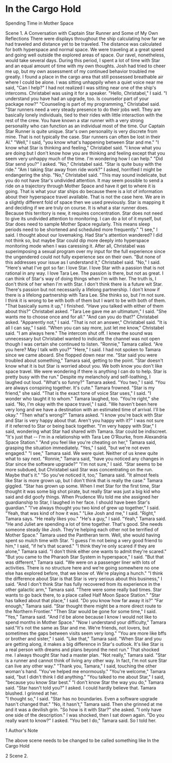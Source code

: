 # In the Cargo Hold #

Spending Time in Mother Space

Scene 1. A Conversation with Captain Star Runner and Some of My Own
Reflections
There were displays throughout the ship calculating how far we had traveled
and distance yet to be traveled. The distance was calculated for both
hyperspace and normal space. We were traveling at a great speed and going
well outside the explored areas of space. Our ravel, nonetheless, would
take several days.
During this period, I spent a lot of time with Star and an equal amount of
time with my own thoughts. Josh had tried to cheer me up, but my own
assessment of my continued behavior troubled me greatly.
I found a place in the cargo area that still possessed breathable air where
I could be alone. I was sitting unhappily when a quiet voice near me said,
"Can I help?"
I had not realized I was sitting near one of the ship's intercoms.
Christabel was using it for a speaker.
"Hello, Christabel," I said. "I understand you have had an upgrade, too. Is
counselor part of your package now?"
"Counseling is part of my programming," Christabel said. "Star runners need
a very steady presence to do their jobs well. They are basically lonely
individuals, tied to their rides with little interaction with the rest of
the crew. You have known a star runner with a very strong personality who
can function as an individual most of the time. Our Captain Star Runner is
quite unique. Star's own personality is very discrete from mine. That is
not typically the case. Star runners can often be lost in their AI."
"Well," I said, "you know what's happening between Star and me."
"I know what Star is thinking and feeling," Christabel said. "I know what
you are doing but I don't know how you are thinking and feeling except that
you seem very unhappy much of the time. I'm wondering how I can help."
"Did Star send you?" I asked.
"No," Christabel said. "Star is quite busy with the ride."
"Am I taking Star away from ride work?" I asked, horrified I might be
endangering the ship.
"No," Christabel said. "This may sound indelicate, but you do not have
Star's undivided attention. It may seem possible to send a ride on a
trajectory through Mother Space and have it get to where it is going. That
is what your star ships do because there is a lot of information about
their hyperspace travel available. That is not the case here. We are in a
slightly different fold of space then we used previously. Star is mapping
it and deciding if we are truly on course. It is what a star runner does.
Because this territory is new, it requires concentration. Star does not
need to give its undivided attention to monitoring. I can do a lot of it
myself, but Star does need to sample Mother Space regularly. This means
sleep periods need to be shortened and scheduled more frequently."
"I see," I said. I thought about our lovemaking. Had Star's attention
wandered? I did not think so, but maybe Star could dip more deeply into
hyperspace monitoring mode when I was caressing it. After all, Christabel
was superimposing a sexual program over my input for the full experience
since the ungendered could not fully experience sex on their own.
"But none of this addresses your issue as I understand it," Christabel
said.
"No," I said. "Here's what I've got so far:
I love Star. I love Star with a passion that is not rational in any way.
I love Tara Lee. The passion is there, but not as great. I can think of
Star's way of doing things when I'm with her. The truth is, I don't think
of her when I'm with Star.
I don't think there is a future wit Star. There's passion but not
necessarily a lifelong partnership.
I don't know if there is a lifelong partnership with Tara Lee. She thinks
so, but I'm not sure.
I think it is wrong to be with both of them but I want to be with both of
them.
"That basically sums it up," I finished.
"Have you talked with either of them about this?" Christabel asked.
"Tara Lee gave me an ultimatum," I said. "She wants me to choose once and
for all."
"And can you do that?" Christabel asked.
"Apparently not," I said.
"That is not an answer," Christabel said.
"It is all I can say," I said.
"When you can say more, just let me know," Christabel said. "I am always
here."
The intercom shut off. I knew the sound was unnecessary but Christabel
wanted to indicate the channel was not open though I was certain she
continued to listen.
"Ronnie," Tamara called. "Are you here? May I talk with you?"
"Here," I said. I had not spoken to Tamara since we came aboard.
She flopped down near me.
"Star said you were troubled about something," Tamara said, getting to the
point. "Star doesn't know what it is but Star is worried about you. We both
know you don't like space travel. We were wondering if there is anything I
can do to help. Star is pretty busy with the run."
Despite my melancholy and self-loathing, I laughed out loud.
"What's so funny?" Tamara asked.
"You two," I said. "You are always conspiring together. It's cute."
Tamara frowned. "Star is my friend," she said.
"That is the exact tone of voice Star uses," I said. "I wonder who taught
it to whom."
Tamara laughed, too.
"You're right," she said.
"No, I'm okay with the space travel," I said. "We haven't been here very
long and we have a destination with an estimated time of arrival. I'll be
okay."
"Then what's wrong?" Tamara asked. "I know you're back with Star and Star
is very happy about that. Aren't you happy with it?"
I was not sure if it referred to Star or being back together.
"I'm very happy with Star," I said, wondering what Star had shared with
Tamara. Star could be indiscreet.
"It's just that -- I'm in a relationship with Tara Lee O'Rourke, from
Alexandria Space Station."
"And you feel like you're cheating on her," Tamara said, grasping the
situation immediately.
"Yes," I said, "but we're not even engaged."
"I see," Tamara said.
We were quiet. Neither of us knew quite what to say next.
"Ronnie," Tamara said, "have you noticed any changes in Star since the
software upgrade?"
"I'm not sure," I said. "Star seems to be more subdued, but Christabel said
Star was concentrating on the run. Maybe that's it."
"So you've noticed it, too," Tamara said. "It almost feels like Star is
more grown up, but I don't think that is really the case." Tamara giggled.
"Star has grown up some. When I met Star for the first time, Star thought
it was some big shot pirate, but really Star was just a big kid who said
and did goofy things. When Prudence Wu told me she assigned her
guardianship to Star, I laughed in her face. I should have been Star's
guardian."
"I've always thought you two kind of grew up together," I said.
"Yeah, that was kind of how it was."
"Like Josh and me," I said.
"Right," Tamara says. "He really likes you."
"He's a guy," I said.
"Yeah," Tamara said. "He and Juliet are spending a lot of time together.
That's good. She needs someone steady like Josh. They're helping each other
not be terrified of Mother Space."
Tamara used the Pantheran term. Well, she would having spent so mulch time
with Star.
"I guess I'm not being a very good friend to him," I said, "if he's that
scared."
"I think they're only scared if they are alone," Tamara said. "I don't
think either one wants to admit they're scared."
"But you came to the Pharaoh Star System in hyperspace," I said.
"But that was different," Tamara said. "We were on a passenger liner with
lots of activities. There is no structure here and we're going somewhere no
one else has explored before, that we know of. We're playing a hunch."
"I think the difference about Star is that Star is very serious about this
business," I said.
"And I don't think Star has fully recovered from its experience in the
other galactic arm," Tamara said. "There were some really bad times. Star
wants to go back there, to a place called Half Moon Space Station."
"Star has talked about that place," I said. "Do you know how far away it
is?"
"Far enough," Tamara said. "Star thought there might be a more direct route
to the Northern Frontier."
"Then Star would be gone for some time," I said.
"Yes," Tamara said.
"And I'd be alone because I know I would not like to spend months in Mother
Space."
"Now I understand your difficulty," Tamara said."It's not the same as Star
and me. We're friends, not lovers, but sometimes the gaps between visits
seem very long."
"You are more like bffs or brother and sister," I said.
"Like that," Tamara said. "When Star and you are getting along, it makes a
big difference in Star's outlook. It's like Star is a real person with
dreams and plans beyond the next run."
That shocked me. I always thought Star had a master plan.
"Not really," Tamara said. "Star is a runner and cannot think of living any
other way. In fact, I'm not sure Star can live any other way."
"Thank you, Tamara," I said, touching the other woman's hand. "You've
helped me enormously."
"You're welcome," Tamara said, "but I didn't think I did anything."
"You talked to me about Star," I said, "because you know Star best."
"I don't know Star the way you do," Tamara said.
"Star hasn't told you?" I asked. I could hardly believe that.
Tamara blushed.
I grinned at her. \
"I thought so," I said. "Star has no boundaries. Even a software upgrade
hasn't changed that."
"No, it hasn't," Tamara said.
Then she grinned at me and it was a devilish grin.
"So how is it with Star?" she asked. "I only have one side of the
description."
I was shocked, then I sat down again.
"Do you really want to know?" I asked.
"You bet I do," Tamara said.
So I told her.

1 Author's Note

The above scene needs to be changed to be called something like In the
Cargo Hold

2 Scene 2. 
